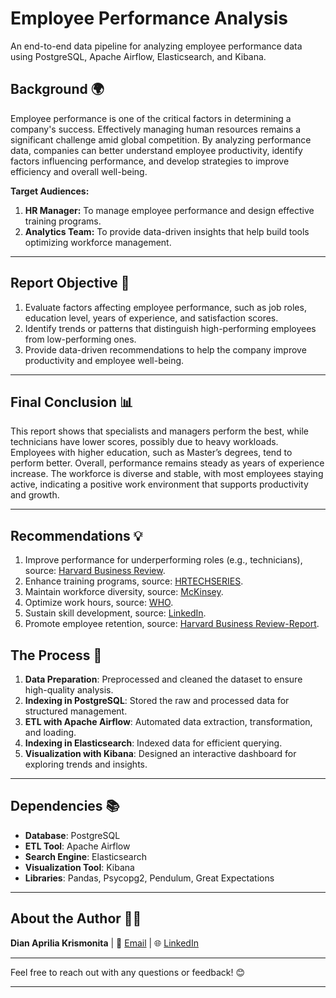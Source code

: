 # Employee Performance Analysis
An end-to-end data pipeline for analyzing employee performance data using PostgreSQL, Apache Airflow, Elasticsearch, and Kibana.


## Background 🌍
Employee performance is one of the critical factors in determining a company's success. Effectively managing human resources remains a significant challenge amid global competition. By analyzing performance data, companies can better understand employee productivity, identify factors influencing performance, and develop strategies to improve efficiency and overall well-being.

**Target Audiences:**
1. **HR Manager:** To manage employee performance and design effective training programs.  
2. **Analytics Team:** To provide data-driven insights that help build tools optimizing workforce management.  

---

## Report Objective 🎯 
1. Evaluate factors affecting employee performance, such as job roles, education level, years of experience, and satisfaction scores.  
2. Identify trends or patterns that distinguish high-performing employees from low-performing ones.  
3. Provide data-driven recommendations to help the company improve productivity and employee well-being.  

---

## Final Conclusion 📊
This report shows that specialists and managers perform the best, while technicians have lower scores, possibly due to heavy workloads. Employees with higher education, such as Master’s degrees, tend to perform better. Overall, performance remains steady as years of experience increase. The workforce is diverse and stable, with most employees staying active, indicating a positive work environment that supports productivity and growth.

---

## Recommendations 💡 
1. Improve performance for underperforming roles (e.g., technicians), source: [Harvard Business Review](https://hbr.org/).  
2. Enhance training programs, source: [HRTECHSERIES](https://www.hrtechseries.com/).  
3. Maintain workforce diversity, source: [McKinsey](https://www.mckinsey.com/).  
4. Optimize work hours, source: [WHO](https://www.who.int/).  
5. Sustain skill development, source: [LinkedIn](https://www.linkedin.com/).  
6. Promote employee retention, source: [Harvard Business Review-Report](https://hbr.org/).  

## The Process 🔧  
1. **Data Preparation**: Preprocessed and cleaned the dataset to ensure high-quality analysis.  
2. **Indexing in PostgreSQL**: Stored the raw and processed data for structured management.  
3. **ETL with Apache Airflow**: Automated data extraction, transformation, and loading.  
4. **Indexing in Elasticsearch**: Indexed data for efficient querying.  
5. **Visualization with Kibana**: Designed an interactive dashboard for exploring trends and insights.

---

## Dependencies 📚  
- **Database**: PostgreSQL  
- **ETL Tool**: Apache Airflow  
- **Search Engine**: Elasticsearch  
- **Visualization Tool**: Kibana  
- **Libraries**: Pandas, Psycopg2, Pendulum, Great Expectations  

---

## About the Author 👩‍💻  

**Dian Aprilia Krismonita** | 📧 [Email](mailto:dianakrism9@gmail.com) | 🌐 [LinkedIn](https://www.linkedin.com/in/q2a-statistician/)

---

Feel free to reach out with any questions or feedback! 😊

---
